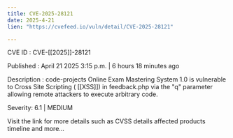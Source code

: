 ```yaml
---
title: CVE-2025-28121
date: 2025-4-21
lien: "https://cvefeed.io/vuln/detail/CVE-2025-28121"

---
```


CVE ID : CVE-[[2025]]-28121

Published :  April 21
2025
3:15 p.m. | 6 hours
18 minutes ago

Description : code-projects Online Exam Mastering System 1.0 is vulnerable to Cross Site Scripting ( [[XSS]]) in feedback.php via the "q" parameter allowing remote attackers to execute arbitrary code.

Severity: 6.1 | MEDIUM

Visit the link for more details
such as CVSS details
affected products
timeline
and more...
